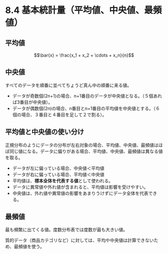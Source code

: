 <script type="text/javascript" async src="https://cdnjs.cloudflare.com/ajax/libs/mathjax/3.2.2/es5/tex-mml-chtml.min.js">
</script>
<script type="text/x-mathjax-config">
 MathJax.Hub.Config({
 tex2jax: {
 inlineMath: [['$', '$'] ],
 displayMath: [ ['$$','$$'], ["\\[","\\]"] ]
 }
 });
</script>

# 8.4 基本統計量（平均値、中央値、最頻値）

## 平均値

$$\bar{x} = \frac{x_1 + x_2 + \cdots + x_n}{n}$$

## 中央値

すべてのデータを順番に並べてちょうど真ん中の順番に来る値。

- データが奇数個(2n+1)の場合、n+1番目のデータが中央値となる。（５個あれば3番目が中央値）。
- データが偶数個(2n)の場合、n番目とn+1番目の平均値を中央値とする。（６個の場合、３番目と４番目を足して２で割る）。

## 平均値と中央値の使い分け

正規分布のようにデータの分布が左右対象の場合、平均値、中央値、最頻値はほぼ同じ値になる。データに偏りがある場合、平均値、中央値、最頻値は異なる値を取る。

- データが左に偏っている場合、中央値＜平均値
- データが右に偏っている場合、平均値＜中央値
- 平均値は、**標本全体を代表する値**として使われる。
- データに異常値や外れ値が含まれると、平均値は影響を受けやすい。
- 中央値は、外れ値や異常値の影響をあまりうけずにデータ全体を代表できる。

## 最頻値

最も頻繁に出てくる値。度数分布表では度数が最も大きい値。

質的データ（商品カテゴリなど）に対しては、平均や中央値は計算できないため、最頻値を使う。





